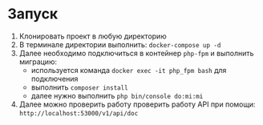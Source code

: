 # Запуск #

1. Клонировать проект в любую директорию
2. В терминале директории выполнить: `docker-compose up -d`
3. Далее необходимо подключиться в контейнер `php-fpm` и выполнить миграцию:
    * используется команда `docker exec -it php_fpm bash` для подключения
    * выполнить `composer install`
    * далее нужно выполнить `php bin/console do:mi:mi`
4. Далее можно проверить работу проверить работу API при помощи:
`http://localhost:53000/v1/api/doc`
